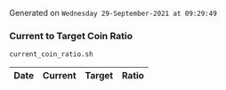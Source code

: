 Generated on `Wednesday 29-September-2021 at 09:29:49`

### Current to Target Coin Ratio
`current_coin_ratio.sh`

Date|Current|Target|Ratio
---|---|---|---
